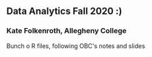 ## Data Analytics Fall 2020 :)
### Kate Folkenroth, Allegheny College

Bunch o R files, following OBC's notes and slides
